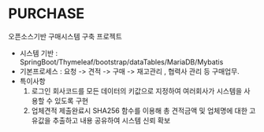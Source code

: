 # PURCHASE
오픈소스기반 구매시스템 구축 프로젝트

- 시스템 기반 : SpringBoot/Thymeleaf/bootstrap/dataTables/MariaDB/Mybatis
- 기본프로세스 : 요청 -> 견적 -> 구매 -> 재고관리 , 협력사 관리 등 구매업무.
- 특이사항  
  1.  로그인 회사코드를 모든 데이터의 키값으로 지정하여 여러회사가 시스템을 사용할 수 있도록 구현
  2.  업체견적 제출완료시 SHA256 함수를 이용해 총 견적금액 및 업체명에 대한 고유값을 추출하고 내용 공유하여 시스템 신뢰 확보
            
